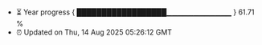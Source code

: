 - ⏳ Year progress { ██████████████████▁▁▁▁▁▁▁▁▁▁▁▁ } 61.71 %
- ⏰ Updated on Thu, 14 Aug 2025 05:26:12 GMT

